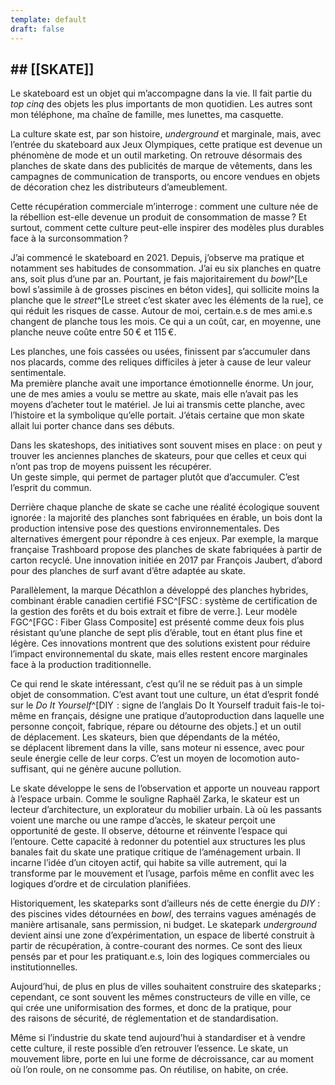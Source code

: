 ```yaml
---
template: default
draft: false
---
```

## \## \[\[SKATE\]\]

<breakpage />

Le skateboard est un objet qui m’accompagne dans la vie. Il fait partie du _top cinq_ des objets les plus importants de mon quotidien. Les autres sont mon téléphone, ma chaîne de famille, mes lunettes, ma casquette.

La culture skate est, par son histoire, _underground_ et marginale, mais, avec l’entrée du skateboard aux Jeux Olympiques, cette pratique est devenue un phénomène de mode et un outil marketing. On retrouve désormais des planches de skate dans des publicités de marque de vêtements, dans les campagnes de communication de transports, ou encore vendues en objets de décoration chez les distributeurs d’ameublement.

Cette récupération commerciale m’interroge : comment une culture née de la rébellion est-elle devenue un produit de consommation de masse ? Et surtout, comment cette culture peut-elle inspirer des modèles plus durables face à la surconsommation ?

J’ai commencé le skateboard en 2021. Depuis, j’observe ma pratique et notamment ses habitudes de consommation. J’ai eu six planches en quatre ans, soit plus d’une par an. Pourtant, je fais majoritairement du _bowl_^[Le bowl s’assimile à de grosses piscines en béton vides], qui sollicite moins la planche que le _street_^[Le street c’est skater avec les éléments de la rue], ce qui réduit les risques de casse. Autour de moi, certain.e.s de mes ami.e.s changent de planche tous les mois. Ce qui a un coût, car, en moyenne, une planche neuve coûte entre 50 € et 115 €.

Les planches, une fois cassées ou usées, finissent par s’accumuler dans nos placards, comme des reliques difficiles à jeter à cause de leur valeur sentimentale.  <br />
Ma première planche avait une importance émotionnelle énorme. Un jour, une de mes amies a voulu se mettre au skate, mais elle n’avait pas les moyens d’acheter tout le matériel. Je lui ai transmis cette planche, avec l’histoire et la symbolique qu’elle portait. J’étais certaine que mon skate allait lui porter chance dans ses débuts.

Dans les skateshops, des initiatives sont souvent mises en place : on peut y trouver les anciennes planches de skateurs, pour que celles et ceux qui n’ont pas trop de moyens puissent les récupérer. <br /> 
Un geste simple, qui permet de partager plutôt que d’accumuler. C’est l’esprit du commun.

Derrière chaque planche de skate se cache une réalité écologique souvent ignorée : la majorité des planches sont fabriquées en érable, un bois dont la production intensive pose des questions environnementales. Des alternatives émergent pour répondre à ces enjeux. Par exemple, la marque française Trashboard propose des planches de skate fabriquées à partir de carton recyclé. Une innovation initiée en 2017 par François Jaubert, d’abord pour des planches de surf avant d’être adaptée au skate.

Parallèlement, la marque Décathlon a développé des planches hybrides, combinant érable canadien certifié FSC^[FSC : système de certification de la gestion des forêts et du bois extrait et fibre de verre.]. Leur modèle FGC^[FGC : Fiber Glass Composite] est présenté comme deux fois plus résistant qu’une planche de sept plis d’érable, tout en étant plus fine et légère. Ces innovations montrent que des solutions existent pour réduire l’impact environnemental du skate, mais elles restent encore marginales face à la production traditionnelle.

<span style="--ls:5">Ce qui rend le skate intéressant, c’est qu’il ne se réduit pas à un simple objet de consommation. C’est avant tout une culture, un état d’esprit fondé sur le _Do It Yourself_^[DIY  : signe de l’an­glais Do It Your­self tra­duit fais-le toi-même en fran­çais, dé­signe une pra­tique d’au­to­pro­duc­tion dans la­quelle une per­sonne conçoit, fa­brique, ré­pare ou dé­tourne des ob­jets.] et un outil de déplacement. Les skateurs, bien que dépendants de la météo, se déplacent librement dans la ville, sans moteur ni essence, avec pour seule énergie celle de leur corps. C’est un moyen de locomotion auto-suffisant, qui ne génère aucune pollution.</span>

Le skate développe le sens de l’observation et apporte un nouveau rapport à l’espace urbain. Comme le souligne Raphaël Zarka, le skateur est un lecteur d’architecture, un explorateur du mobilier urbain. Là où les passants voient une marche ou une rampe d’accès, le skateur perçoit une opportunité de geste. Il observe, détourne et réinvente l’espace qui l’entoure. Cette capacité à redonner du potentiel aux structures les plus banales fait du skate une pratique critique de l’aménagement urbain. Il incarne l’idée d’un citoyen actif, qui habite sa ville autrement, qui la transforme par le mouvement et l’usage, parfois même en conflit avec les logiques d’ordre et de circulation planifiées.

Historiquement, les skateparks sont d’ailleurs nés de cette énergie du _DIY_ : des piscines vides détournées en _bowl_, des terrains vagues aménagés de manière artisanale, sans permission, ni budget. Le skatepark _underground_ devient ainsi une zone d’expérimentation, un espace de liberté construit à partir de récupération, à contre-courant des normes. Ce sont des lieux pensés par et pour les pratiquant.e.s, loin des logiques commerciales ou institutionnelles.  

<span style="--ls:6">Aujourd’hui, de plus en plus de villes souhaitent construire des skateparks ; cependant, ce sont souvent les mêmes constructeurs de ville en ville, ce qui crée une uniformisation des formes, et donc de la pratique, pour des raisons de sécurité, de réglementation et de standardisation.</span>

Même si l’industrie du skate tend aujourd’hui à standardiser et à vendre cette culture, il reste possible d’en retrouver l’essence. Le skate, un mouvement libre, porte en lui une forme de décroissance, car au moment où l’on roule, on ne consomme pas. On réutilise, on habite, on crée.